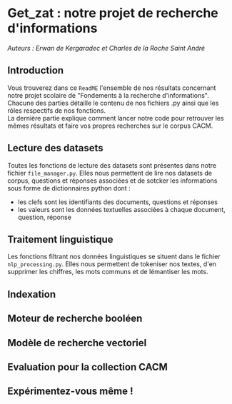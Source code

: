 # Get_zat : notre projet de recherche d'informations

_Auteurs : Erwan de Kergaradec et Charles de la Roche Saint André_

## Introduction

Vous trouverez dans ce `ReadME` l'ensemble de nos résultats concernant notre projet scolaire de "Fondements à la recherche d'informations". <br>
Chacune des parties détaille le contenu de nos fichiers .py ainsi que les rôles respectifs de nos fonctions. <br>
La dernière partie explique comment lancer notre code pour retrouver les mêmes résultats et faire vos propres recherches sur le corpus CACM.

## Lecture des datasets

Toutes les fonctions de lecture des datasets sont présentes dans notre fichier `file_manager.py`.
Elles nous permettent de lire nos datasets de corpus, questions et réponses associées et de sotcker les informations sous forme de dictionnaires python dont : 
- les clefs sont les identifiants des documents, questions et réponses
- les valeurs sont les données textuelles associées à chaque document, question, réponse

## Traitement linguistique

Les fonctions filtrant nos données linguistiques se situent dans le fichier `nlp_processing.py`.
Elles nous permettent de tokeniser nos textes, d'en supprimer les chiffres, les mots communs et de lémantiser les mots.

## Indexation

## Moteur de recherche booléen

## Modèle de recherche vectoriel

## Evaluation pour la collection CACM

## Expérimentez-vous même !







